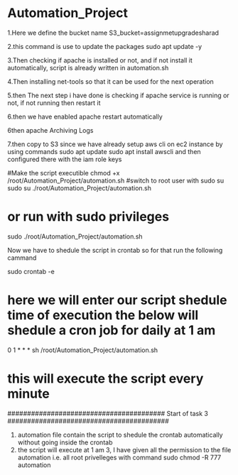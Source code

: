 # Automation_Project

1.Here we define the bucket name
S3_bucket=assignmetupgradesharad


2.this command is use to update the packages
sudo apt update -y

3.Then checking if apache is installed or not, and if not install it automatically, script is already written in automation.sh


4.Then installing net-tools so that it can be used for the next operation

5.then The next step i have done is  checking if apache service is running or not, if not running then restart it



6.then we have enabled apache restart automatically

6then apache Archiving Logs

7.then copy to S3 since we have already setup  aws cli on ec2 instance by using commands 
sudo apt update
sudo apt install awscli
and then configured there with the iam role keys



#Make the script executible
chmod  +x  /root/Automation_Project/automation.sh
#switch to root user with sudo su
sudo  su
./root/Automation_Project/automation.sh

# or run with sudo privileges
sudo ./root/Automation_Project/automation.sh




Now we have to shedule the script in crontab so for that run the following cammand

sudo crontab -e
# here we will enter our script shedule time of execution the below will shedule a cron job for daily at 1 am
0 1 * * * sh /root/Automation_Project/automation.sh

# this will execute the script every minute

########################################
Start of task 3
#########################################
1. automation file contain the script to shedule the crontab automatically without going inside the crontab
2. the script will execute at 1 am
3, I have given all the permission to the file automation i.e. all root privelleges
    with command
               sudo chmod -R 777 automation
